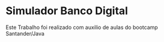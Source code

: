 <h1>Simulador Banco Digital</h1>

<p>Este Trabalho foi realizado com auxilio de aulas do bootcamp Santander/Java</p>
